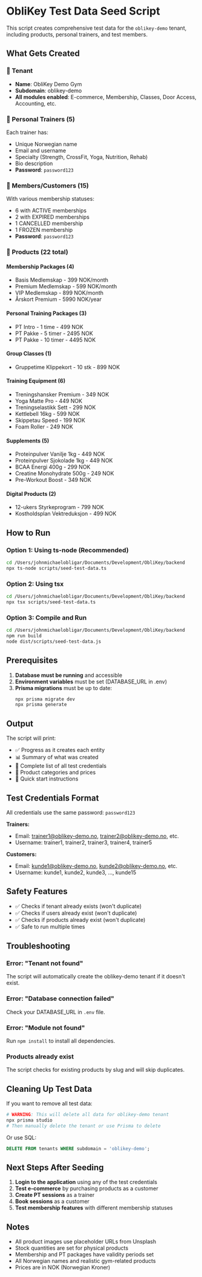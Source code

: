 # ObliKey Test Data Seed Script

This script creates comprehensive test data for the `oblikey-demo` tenant, including products, personal trainers, and test members.

## What Gets Created

### 🏢 Tenant
- **Name**: ObliKey Demo Gym
- **Subdomain**: oblikey-demo
- **All modules enabled**: E-commerce, Membership, Classes, Door Access, Accounting, etc.

### 💪 Personal Trainers (5)
Each trainer has:
- Unique Norwegian name
- Email and username
- Specialty (Strength, CrossFit, Yoga, Nutrition, Rehab)
- Bio description
- **Password**: `password123`

### 👥 Members/Customers (15)
With various membership statuses:
- 6 with ACTIVE memberships
- 2 with EXPIRED memberships
- 1 CANCELLED membership
- 1 FROZEN membership
- **Password**: `password123`

### 🛒 Products (22 total)

#### Membership Packages (4)
- Basis Medlemskap - 399 NOK/month
- Premium Medlemskap - 599 NOK/month
- VIP Medlemskap - 899 NOK/month
- Årskort Premium - 5990 NOK/year

#### Personal Training Packages (3)
- PT Intro - 1 time - 499 NOK
- PT Pakke - 5 timer - 2495 NOK
- PT Pakke - 10 timer - 4495 NOK

#### Group Classes (1)
- Gruppetime Klippekort - 10 stk - 899 NOK

#### Training Equipment (6)
- Treningshansker Premium - 349 NOK
- Yoga Matte Pro - 449 NOK
- Treningselastikk Sett - 299 NOK
- Kettlebell 16kg - 599 NOK
- Skippetau Speed - 199 NOK
- Foam Roller - 249 NOK

#### Supplements (5)
- Proteinpulver Vanilje 1kg - 449 NOK
- Proteinpulver Sjokolade 1kg - 449 NOK
- BCAA Energi 400g - 299 NOK
- Creatine Monohydrate 500g - 249 NOK
- Pre-Workout Boost - 349 NOK

#### Digital Products (2)
- 12-ukers Styrkeprogram - 799 NOK
- Kostholdsplan Vektreduksjon - 499 NOK

## How to Run

### Option 1: Using ts-node (Recommended)
```bash
cd /Users/johnmichaelobligar/Documents/Development/ObliKey/backend
npx ts-node scripts/seed-test-data.ts
```

### Option 2: Using tsx
```bash
cd /Users/johnmichaelobligar/Documents/Development/ObliKey/backend
npx tsx scripts/seed-test-data.ts
```

### Option 3: Compile and Run
```bash
cd /Users/johnmichaelobligar/Documents/Development/ObliKey/backend
npm run build
node dist/scripts/seed-test-data.js
```

## Prerequisites

1. **Database must be running** and accessible
2. **Environment variables** must be set (DATABASE_URL in .env)
3. **Prisma migrations** must be up to date:
   ```bash
   npx prisma migrate dev
   npx prisma generate
   ```

## Output

The script will print:
- ✅ Progress as it creates each entity
- 📊 Summary of what was created
- 🔑 Complete list of all test credentials
- 📝 Product categories and prices
- 🚀 Quick start instructions

## Test Credentials Format

All credentials use the same password: `password123`

**Trainers:**
- Email: trainer1@oblikey-demo.no, trainer2@oblikey-demo.no, etc.
- Username: trainer1, trainer2, trainer3, trainer4, trainer5

**Customers:**
- Email: kunde1@oblikey-demo.no, kunde2@oblikey-demo.no, etc.
- Username: kunde1, kunde2, kunde3, ..., kunde15

## Safety Features

- ✅ Checks if tenant already exists (won't duplicate)
- ✅ Checks if users already exist (won't duplicate)
- ✅ Checks if products already exist (won't duplicate)
- ✅ Safe to run multiple times

## Troubleshooting

### Error: "Tenant not found"
The script will automatically create the oblikey-demo tenant if it doesn't exist.

### Error: "Database connection failed"
Check your DATABASE_URL in `.env` file.

### Error: "Module not found"
Run `npm install` to install all dependencies.

### Products already exist
The script checks for existing products by slug and will skip duplicates.

## Cleaning Up Test Data

If you want to remove all test data:

```bash
# WARNING: This will delete all data for oblikey-demo tenant
npx prisma studio
# Then manually delete the tenant or use Prisma to delete
```

Or use SQL:
```sql
DELETE FROM tenants WHERE subdomain = 'oblikey-demo';
```

## Next Steps After Seeding

1. **Login to the application** using any of the test credentials
2. **Test e-commerce** by purchasing products as a customer
3. **Create PT sessions** as a trainer
4. **Book sessions** as a customer
5. **Test membership features** with different membership statuses

## Notes

- All product images use placeholder URLs from Unsplash
- Stock quantities are set for physical products
- Membership and PT packages have validity periods set
- All Norwegian names and realistic gym-related products
- Prices are in NOK (Norwegian Kroner)
